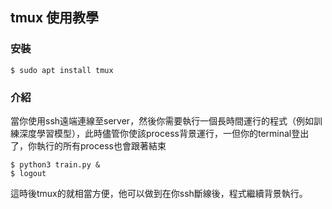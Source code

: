 ## tmux 使用教學
### 安裝
```console
$ sudo apt install tmux
```
### 介紹
當你使用ssh遠端連線至server，然後你需要執行一個長時間運行的程式（例如訓練深度學習模型），此時儘管你使該process背景運行，一但你的terminal登出了，你執行的所有process也會跟著結束
```console
$ python3 train.py &
$ logout
```
這時後tmux的就相當方便，他可以做到在你ssh斷線後，程式繼續背景執行。
